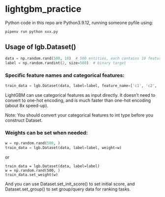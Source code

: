 # lightgbm_practice

Python code in this repo are Python3.9.12, running someone pyfile using:
```bash
pipenv run python xxx.py
```

## Usage of lgb.Dataset()

```python
data = np.random.rand(500, 10)  # 500 entities, each contains 10 features
label = np.random.randint(2, size=500)  # binary target
```

### Specific feature names and categorical features:

```python
train_data = lgb.Dataset(data, label=label, feature_name=['c1', 'c2', 'c3'], categorical_feature=['c3'])
```
LightGBM can use categorical features as input directly. It doesn’t need to convert to one-hot encoding, and is much faster than one-hot encoding (about 8x speed-up).

Note: You should convert your categorical features to int type before you construct Dataset.

### Weights can be set when needed:
```python
w = np.random.rand(500, )
train_data = lgb.Dataset(data, label=label, weight=w)
```
or
```
train_data = lgb.Dataset(data, label=label)
w = np.random.rand(500, )
train_data.set_weight(w)
```
And you can use Dataset.set_init_score() to set initial score, and Dataset.set_group() to set group/query data for ranking tasks.
